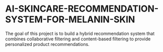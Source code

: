 # AI-SKINCARE-RECOMMENDATION-SYSTEM-FOR-MELANIN-SKIN
The goal of this project is to build a hybrid recommendation system that combines collaborative filtering and content-based filtering to provide personalized product recommendations. 
